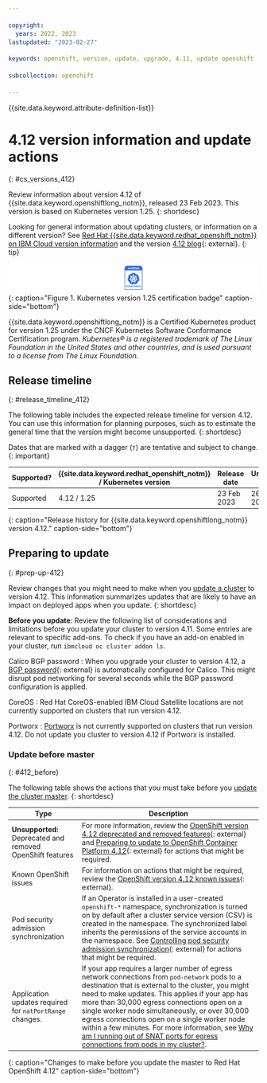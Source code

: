 ```yaml
---

copyright:
  years: 2022, 2023
lastupdated: "2023-02-27"

keywords: openshift, version, update, upgrade, 4.11, update openshift

subcollection: openshift

---
```


{{site.data.keyword.attribute-definition-list}}





# 4.12 version information and update actions
{: #cs_versions_412}

Review information about version 4.12 of {{site.data.keyword.openshiftlong_notm}}, released 23 Feb 2023. This version is based on Kubernetes version 1.25. 
{: shortdesc}

Looking for general information about updating clusters, or information on a different version? See [Red Hat {{site.data.keyword.redhat_openshift_notm}} on IBM Cloud version information](/docs/openshift?topic=openshift-openshift_changelog) and the version [4.12 blog](https://cloud.redhat.com/blog/whats-new-in-red-hat-openshift-4.12){: external}.
{: tip}

![This badge indicates Kubernetes version 1.25 certification for {{site.data.keyword.openshiftlong_notm}}](images/certified-kubernetes-color.svg){: caption="Figure 1. Kubernetes version 1.25 certification badge" caption-side="bottom"}

{{site.data.keyword.openshiftlong_notm}} is a Certified Kubernetes product for version 1.25 under the CNCF Kubernetes Software Conformance Certification program. _Kubernetes® is a registered trademark of The Linux Foundation in the United States and other countries, and is used pursuant to a license from The Linux Foundation._

## Release timeline 
{: #release_timeline_412}

The following table includes the expected release timeline for version 4.12. You can use this information for planning purposes, such as to estimate the general time that the version might become unsupported. 
{: shortdesc}

Dates that are marked with a dagger (`†`) are tentative and subject to change.
{: important}

| Supported? | {{site.data.keyword.redhat_openshift_notm}} / Kubernetes version | Release date | Unsupported date |
| --- | --- | --- | --- |
| Supported | 4.12 / 1.25 | 23 Feb 2023 | 26 Feb 2025`†` |
{: caption="Release history for {{site.data.keyword.openshiftlong_notm}} version 4.12." caption-side="bottom"}

## Preparing to update
{: #prep-up-412}

Review changes that you might need to make when you [update a cluster](/docs/openshift?topic=openshift-update) to version 4.12. This information summarizes updates that are likely to have an impact on deployed apps when you update.
{: shortdesc}

**Before you update**: Review the following list of considerations and limitations before you update your cluster to version 4.11. Some entries are relevant to specific add-ons. To check if you have an add-on enabled in your cluster, run `ibmcloud oc cluster addon ls`. 

Calico BGP password
:   When you upgrade your cluster to version 4.12, a [BGP password](https://docs.tigera.io/calico/3.25/reference/resources/bgppeer#bgppassword){: external} is automatically configured for Calico. This might disrupt pod networking for several seconds while the BGP password configuration is applied. 

CoreOS
:   Red Hat CoreOS-enabled IBM Cloud Satellite locations are not currently supported on clusters that run version 4.12.

Portworx
:   [Portworx](/docs/openshift?topic=openshift-portworx) is not currently supported on clusters that run version 4.12. Do not update you cluster to version 4.12 if Portworx is installed.

### Update before master
{: #412_before}

The following table shows the actions that you must take before you [update the cluster master](/docs/openshift?topic=openshift-update#master).
{: shortdesc}

| Type | Description |
| --- | --- |
| **Unsupported:** Deprecated and removed OpenShift features | For more information, review the [OpenShift version 4.12 deprecated and removed features](https://docs.openshift.com/container-platform/4.12/release_notes/ocp-4-12-release-notes.html#ocp-4-12-deprecated-removed-features){: external} and [Preparing to update to OpenShift Container Platform 4.12](https://docs.openshift.com/container-platform/4.12/updating/updating-cluster-prepare.html#updating-cluster-prepare){: external} for actions that might be required. |
| Known OpenShift issues | For information on actions that might be required, review the [OpenShift version 4.12 known issues](https://docs.openshift.com/container-platform/4.12/release_notes/ocp-4-12-release-notes.html#ocp-4-12-known-issues){: external}. |
| Pod security admission synchronization | If an Operator is installed in a user-created `openshift-*` namespace, synchronization is turned on by default after a cluster service version (CSV) is created in the namespace. The synchronized label inherits the permissions of the service accounts in the namespace. See [Controlling pod security admission synchronization](https://docs.openshift.com/container-platform/4.12/authentication/understanding-and-managing-pod-security-admission.html#security-context-constraints-psa-opting_understanding-and-managing-pod-security-admission){: external} for actions that might be required. |
| Application updates required for `natPortRange` changes. | If your app requires a larger number of egress network connections from `pod-network` pods to a destination that is external to the cluster, you might need to make updates. This applies if your app has more than 30,000 egress connections open on a single worker node simultaneously, or over 30,000 egress connections open on a single worker node within a few minutes. For more information, see [Why am I running out of SNAT ports for egress connections from pods in my cluster?](/docs/openshift?topic=openshift-ts-network-snat-125). |
{: caption="Changes to make before you update the master to Red Hat OpenShift 4.12" caption-side="bottom"}


